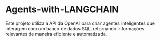 # Agents-with-LANGCHAIN
Este projeto utiliza a API da OpenAI para criar agentes inteligentes que interagem com um banco de dados SQL, retornando informações relevantes de maneira eficiente e automatizada.
